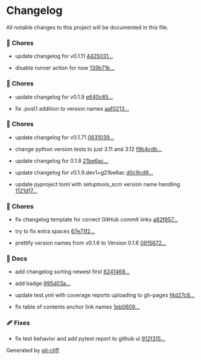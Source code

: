 # Changelog

All notable changes to this project will be documented in this file.


### 🔧 Chores



- update changelog for v0.1.11 [4425031…](https://github.com/sralter/pymaap/commit/4425031bf508e56e2171a8c4886a79cde9b98603)

- disable runner action for now [139b71b…](https://github.com/sralter/pymaap/commit/139b71b77d925bf93796451a180a708eb64d64cb)




### 🔧 Chores



- update changelog for v0.1.9 [e640c85…](https://github.com/sralter/pymaap/commit/e640c85aaeaf4112dc88cdc04b1a8bfeb430e477)

- fix .post1 addition to version names [aaf0213…](https://github.com/sralter/pymaap/commit/aaf0213d2c010967e4643bafe1f5a7fbf79796d5)




### 🔧 Chores



- update changelog for v0.1.71 [0631039…](https://github.com/sralter/pymaap/commit/0631039cd0d02e85eda00b233582da3ffa749215)

- change python version tests to just 3.11 and 3.12 [f9b4cdb…](https://github.com/sralter/pymaap/commit/f9b4cdb78542e02449c9ee51d25de9b5f562c123)

- update changelog for 0.1.8 [21be6ac…](https://github.com/sralter/pymaap/commit/21be6ac5180d1118dcc84016f4252f8d480136ee)

- update changelog for v0.1.9.dev1+g21be6ac [d0c9cd9…](https://github.com/sralter/pymaap/commit/d0c9cd92088d823dafa7c386619ad6e39617514c)

- update pyproject toml with setuptools_scm version name handling [1121d17…](https://github.com/sralter/pymaap/commit/1121d17c64dd1ee987613010e104605ac50cc32b)




### 🔧 Chores



- fix changelog template for correct GitHub commit links [a82f957…](https://github.com/sralter/pymaap/commit/a82f957cb021a1af5fcd2134f8e613236ea8bca6)

- try to fix extra spaces [67e71f2…](https://github.com/sralter/pymaap/commit/67e71f228a133f2bf7edb6afb21d9820031f7384)

- prettify version names from v0.1.6 to Version 0.1.6 [0915672…](https://github.com/sralter/pymaap/commit/0915672f0481f0bbb9a1537322bdfe41988e30ed)




### 📝 Docs



- add changelog sorting newest first [6241468…](https://github.com/sralter/pymaap/commit/6241468db64f4c4ba5d87fa988eb506401eb17aa)

- add badge [995d03a…](https://github.com/sralter/pymaap/commit/995d03a903c880e4520440c8b5b353e5a9ef3929)

- update test.yml with coverage reports uploading to gh-pages [f4d27c8…](https://github.com/sralter/pymaap/commit/f4d27c85ed2a091199154f32f12f5feb7e7dd976)

- fix table of contents anchor link names [1eb0609…](https://github.com/sralter/pymaap/commit/1eb06099912213108d036e0c8f741c04f07f9b6e)



### 🩹 Fixes



- fix test behavior and add pytest report to github ui [912f315…](https://github.com/sralter/pymaap/commit/912f31565feb8699a28eb9def7c35630c64f5903)


Generated by [git‑cliff](https://github.com/orhun/git-cliff)

